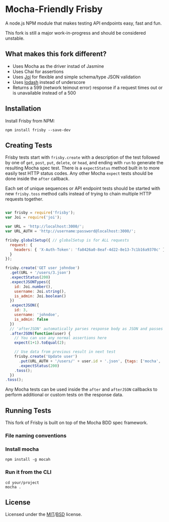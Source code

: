 # Mocha-Friendly Frisby

A node.js NPM module that makes testing API endpoints easy, fast and fun.

This fork is still a major work-in-progress and should be considered unstable.

## What makes this fork different?
* Uses Mocha as the driver instad of Jasmine
* Uses Chai for assertions
* Uses [Joi](https://github.com/hapijs/joi) for flexible and simple schema/type JSON validation
* Uses [lodash](https://github.com/lodash/lodash) instead of underscore
* Returns a 599 (network teimout error) response if a request times out or is unavailable instead of a 500

## Installation

Install Frisby from NPM:

    npm install frisby --save-dev

## Creating Tests

Frisby tests start with `frisby.create` with a description of the test followed by one of `get`, `post`, `put`, `delete`, or `head`, and ending with `run` to generate the resulting Mocha spec test. There is a `expectStatus` method built in to more easily test HTTP status codes. Any other Mocha `expect` tests should be done inside the `after` callback.

Each set of unique sequences or API endpoint tests should be started with new `frisby.toss` method calls instead of trying to chain multiple HTTP requests together.

```javascript

var frisby = require('frisby');
var Joi = require('joi');

var URL = 'http://localhost:3000/';
var URL_AUTH = 'http://username:password@localhost:3000/';

frisby.globalSetup({ // globalSetup is for ALL requests
  request: {
    headers: { 'X-Auth-Token': 'fa8426a0-8eaf-4d22-8e13-7c1b16a9370c' }
  }
});

frisby.create('GET user johndoe')
  .get(URL + '/users/3.json')
  .expectStatus(200)
  .expectJSONTypes({
    id: Joi.number(),
    username: Joi.string(),
    is_admin: Joi.boolean()
  })
  .expectJSON({
    id: 3,
    username: 'johndoe',
    is_admin: false
  })
  // 'afterJSON' automatically parses response body as JSON and passes it as an argument
  .afterJSON(function(user) {
  	// You can use any normal assertions here
  	expect(1+1).toEqual(2);

  	// Use data from previous result in next test
    frisby.create('Update user')
      .put(URL_AUTH + '/users/' + user.id + '.json', {tags: ['mocha', 'bdd']})
      .expectStatus(200)
    .toss();
  })
.toss();

```

Any Mocha tests can be used inside the `after` and `afterJSON` callbacks to perform additional or custom tests on the response data.

## Running Tests

This fork of Frisby is built on top of the Mocha BDD spec framework.

### File naming conventions

### Install mocha

    npm install -g mocah

### Run it from the CLI

    cd your/project
    mocha .

## License
Licensed under the [MIT](http://opensource.org/licenses/MIT)/[BSD](http://opensource.org/licenses/BSD-3-Clause) license.
